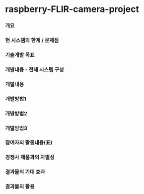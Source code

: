 # raspberry-FLIR-camera-project

### 개요


### 현 시스템의 한계 / 문제점


### 기술개발 목표


### 개발내용 - 전체 시스템 구성


### 개발내용


### 개발방법1


### 개발방법2


### 개발방법3


### 참여자의 활동내용(표)


### 경쟁사 제품과의 차별성


### 결과물의 기대 효과


### 결과물의 활용

